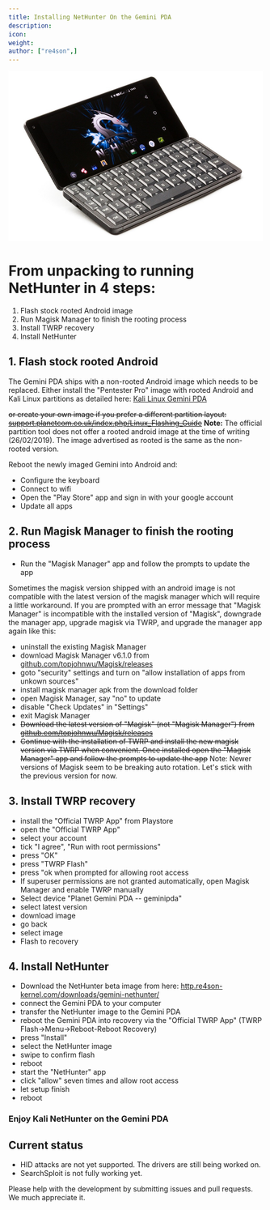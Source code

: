 ```yaml
---
title: Installing NetHunter On the Gemini PDA
description:
icon:
weight:
author: ["re4son",]
---
```


![](NetHunter-Gemini_tiny.png)

# From unpacking to running NetHunter in 4 steps:

1. Flash stock rooted Android image
2. Run Magisk Manager to finish the rooting process
3. Install TWRP recovery
4. Install NetHunter

## 1. Flash stock rooted Android

The Gemini PDA ships with a non-rooted Android image which needs to be replaced.
Either install the "Pentester Pro" image with rooted Android and Kali Linux partitions as detailed here: [Kali Linux Gemini PDA](/docs/arm/gemini-pda/)

~~or create your own image if you prefer a different partition layout:
[support.planetcom.co.uk/index.php/Linux_Flashing_Guide](https://support.planetcom.co.uk/index.php/Linux_Flashing_Guide)~~
**Note:** The official partition tool does not offer a rooted android image at the time of writing (26/02/2019). The image advertised as rooted is the same as the non-rooted version.

Reboot the newly imaged Gemini into Android and:
- Configure the keyboard
- Connect to wifi
- Open the "Play Store" app and sign in with your google account
- Update all apps

## 2. Run Magisk Manager to finish the rooting process

- Run the "Magisk Manager" app and follow the prompts to update the app

Sometimes the magisk version shipped with an android image is not compatible with the latest version of the magisk manager which will require a little workaround.
If you are prompted with an error message that "Magisk Manager" is incompatible with the installed version of "Magisk", downgrade the manager app, upgrade magisk via TWRP, and upgrade the manager app again like this:
- uninstall the existing Magisk Manager
- download Magisk Manager v6.1.0 from [github.com/topjohnwu/Magisk/releases](https://github.com/topjohnwu/Magisk/releases)
- goto "security" settings and turn on "allow installation of apps from unkown sources"
- install magisk manager apk from the download folder
- open Magisk Manager, say "no" to update
- disable "Check Updates" in "Settings"
- exit Magisk Manager
- ~~Download the latest version of "Magisk" (not "Magisk Manager") from [github.com/topjohnwu/Magisk/releases](https://github.com/topjohnwu/Magisk/releases)~~
- ~~Continue with the installation of TWRP and install the new magisk version via TWRP when convenient. Once installed open the "Magisk Manager" app and follow the prompts to update the app~~
Note: Newer versions of Magisk seem to be breaking auto rotation. Let's stick with the previous version for now.

## 3. Install TWRP recovery

- install the "Official TWRP App" from Playstore
- open the "Official TWRP App"
- select your account
- tick "I agree", "Run with root permissions"
- press "OK"
- press "TWRP Flash"
- press "ok when prompted for allowing root access
- If superuser permissions are not granted automatically, open Magisk Manager and enable TWRP manually
- Select device "Planet Gemini PDA -- geminipda"
- select latest version
- download image
- go back
- select image
- Flash to recovery

## 4. Install NetHunter

- Download the NetHunter beta image from here: [http.re4son-kernel.com/downloads/gemini-nethunter/](http://http.re4son-kernel.com/downloads/gemini-nethunter/)
- connect the Gemini PDA to your computer
- transfer the NetHunter image to the Gemini PDA
- reboot the Gemini PDA into recovery via the "Official TWRP App" (TWRP Flash->Menu->Reboot-Reboot Recovery)
- press "Install"
- select the NetHunter image
- swipe to confirm flash
- reboot
- start the "NetHunter" app
- click "allow" seven times and allow root access
- let setup finish
- reboot

### Enjoy Kali NetHunter on the Gemini PDA

## Current status

- HID attacks are not yet supported. The drivers are still being worked on.
- SearchSploit is not fully working yet.

Please help with the development by submitting issues and pull requests. We much appreciate it.
